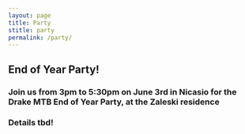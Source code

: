 ```yaml
---
layout: page
title: Party
stitle: party
permalink: /party/
---
```


## End of Year Party!

### Join us from 3pm to 5:30pm on June 3rd in Nicasio for the Drake MTB End of Year Party, at the Zaleski residence

### Details tbd!
